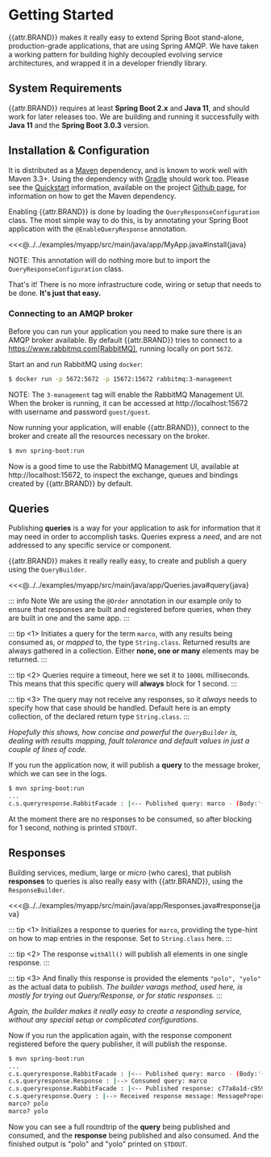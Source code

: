 <script setup>
import * as attr from "../attributes.js";
</script>

# Getting Started

{{attr.BRAND}} makes it really easy to extend Spring Boot stand-alone,
production-grade applications, that are using Spring AMQP. We have taken
a working pattern for building highly decoupled evolving service architectures,
and wrapped it in a developer friendly library.

## System Requirements

{{attr.BRAND}} requires at least **Spring Boot 2.x** and **Java 11**, and should work
for later releases too. We are building and running it successfully with
**Java 11** and the **Spring Boot 3.0.3** version.

## Installation &amp; Configuration

It is distributed as a [Maven](https://maven.apache.org) dependency, and is
known to work well with Maven 3.3+. Using the dependency with [Gradle](https://gradle.org)
should work too. Please see the [Quickstart](https://github.com/olle/query-response-spring-amqp#quickstart)
information, available on the project [Github page](https://github.com/olle/query-response-spring-amqp),
for information on how to get the Maven dependency.

Enabling {{attr.BRAND}} is done by loading the `QueryResponseConfiguration`
class. The most simple way to do this, is by annotating your Spring Boot
application with the `@EnableQueryResponse` annotation.

<<<@../../examples/myapp/src/main/java/app/MyApp.java#install{java}

NOTE: This annotation will do nothing more but to import the
`QueryResponseConfiguration` class.

That's it! There is no more infrastructure code, wiring or setup that needs to
be done. **It's just that easy.**

### Connecting to an AMQP broker

Before you can run your application you need to make sure there is an AMQP
broker available. By default {{attr.BRAND}} tries to connect to a
https://www.rabbitmq.com[RabbitMQ], running locally on port `5672`.

Start an and run RabbitMQ using `docker`:

```sh
$ docker run -p 5672:5672 -p 15672:15672 rabbitmq:3-management
```

NOTE: The `3-management` tag will enable the RabbitMQ Management UI. When the
broker is running, it can be accessed at http://localhost:15672 with
username and password `guest/guest`.

Now running your application, will enable {{attr.BRAND}}, connect to the broker and
create all the resources necessary on the broker.

```sh
$ mvn spring-boot:run
```

Now is a good time to use the RabbitMQ Management UI, available at
http://localhost:15672, to inspect the exchange, queues and bindings created
by {{attr.BRAND}} by default.

## Queries

Publishing **queries** is a way for your application to ask for information that
it may need in order to accomplish tasks. Queries express a _need_, and are not
addressed to any specific service or component.

{{attr.BRAND}} makes it really really easy, to create and publish a query using
the `QueryBuilder`.

<<<@../../examples/myapp/src/main/java/app/Queries.java#query{java}

::: info Note
We are using the `@Order` annotation in our example only to ensure that
responses are built and registered before queries, when they are built
in one and the same app.
:::

::: tip <1>
Initiates a query for the term `marco`, with any results being consumed as,
or _mapped_ to, the type `String.class`. Returned results are always
gathered in a collection. Either **none, one or many** elements may be
returned.
:::

::: tip <2>
Queries require a timeout, here we set it to `1000L` milliseconds. This
means that this specific query will **always** block for 1 second.
:::

::: tip <3>
The query may not receive any responses, so it _always_ needs to specify
how that case should be handled. Default here is an empty collection, of
the declared return type `String.class`.
:::

_Hopefully this shows, how concise and powerful the `QueryBuilder` is, dealing
with results mapping, fault tolerance and default values in just a couple of
lines of code._

If you run the application now, it will publish a **query** to the message
broker, which we can see in the logs.

```sh
$ mvn spring-boot:run
...
c.s.queryresponse.RabbitFacade : |<-- Published query: marco - (Body:'{}' MessageProperties [headers={x-qr-published=1589642002076}, replyTo=94f0fff4-c4f3-4491-831d-00809edb6f95, contentType=application/json, contentLength=2, deliveryMode=NON_PERSISTENT, priority=0, deliveryTag=0])
```

At the moment there are no responses to be consumed, so after blocking for 1
second, nothing is printed `STDOUT`.

## Responses

Building services, medium, large or _micro_ (who cares), that publish
**responses** to queries is also really easy with {{attr.BRAND}}, using the
`ResponseBuilder`.

<<<@../../examples/myapp/src/main/java/app/Responses.java#response{java}

::: tip <1>
Initializes a response to queries for `marco`, providing the type-hint on
how to map entries in the response. Set to `String.class` here.
:::

::: tip <2>
The response `withAll()` will publish all elements in one single response.
:::

::: tip <3>
And finally this response is provided the elements `"polo", "yolo"` as the
actual data to publish. _The builder varags method, used here, is mostly
for trying out Query/Response, or for static responses._
:::

_Again, the builder makes it really easy to create a responding service, without
any special setup or complicated configurations._

Now if you run the application again, with the response component registered
before the query publisher, it will publish the response.

```sh
$ mvn spring-boot:run
...
c.s.queryresponse.RabbitFacade : |<-- Published query: marco - (Body:'{}' MessageProperties [headers={x-qr-published=1589642489894}, replyTo=c77a8a1d-c959-4f2a-bd51-85b7e6b5b69b, contentType=application/json, contentLength=2, deliveryMode=NON_PERSISTENT, priority=0, deliveryTag=0])
c.s.queryresponse.Response : |--> Consumed query: marco
c.s.queryresponse.RabbitFacade : |<-- Published response: c77a8a1d-c959-4f2a-bd51-85b7e6b5b69b - (Body:'{"elements":["polo","yolo"]}' MessageProperties [headers={x-qr-published=1589642489941}, contentType=application/json, contentEncoding=UTF-8, contentLength=28, deliveryMode=NON_PERSISTENT, priority=0, deliveryTag=0])
c.s.queryresponse.Query : |--> Received response message: MessageProperties [headers={x-qr-published=1589642489941}, contentType=application/json, contentEncoding=UTF-8, contentLength=0, receivedDeliveryMode=NON_PERSISTENT, priority=0, redelivered=false, receivedExchange=, receivedRoutingKey=c77a8a1d-c959-4f2a-bd51-85b7e6b5b69b, deliveryTag=1, consumerTag=amq.ctag-Q_ghWp4TWU9EYhi_rqErcg, consumerQueue=c77a8a1d-c959-4f2a-bd51-85b7e6b5b69b]
marco? polo
marco? yolo
```

Now you can see a full roundtrip of the **query** being published and consumed,
and the **response** being published and also consumed. And the finished output
is "polo" and "yolo" printed on `STDOUT`.
